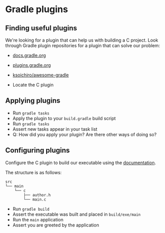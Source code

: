 # Gradle plugins

## Finding useful plugins

We're looking for a plugin that can help us with building a C project.
Look through Gradle plugin repositories for a plugin that can solve our problem:

- [docs.gradle.org](https://docs.gradle.org/current/userguide/standard_plugins.html)
- [plugins.gradle.org](https://plugins.gradle.org/)
- [ksoichiro/awesome-gradle](https://github.com/ksoichiro/awesome-gradle)

- Locate the C plugin

## Applying plugins

- Run `gradle tasks`
- Apply the plugin to your `build.gradle` build script
- Run `gradle tasks`
- Assert new tasks appear in your task list
- Q: How did you apply your plugin? Are there other ways of doing so?

## Configuring plugins    

Configure the C plugin to build our executable using the [documentation](https://docs.gradle.org/current/userguide/native_software.html#sec:c_sources).


The structure is as follows:

    src
    └── main
        └── c
            ├── author.h
            └── main.c

- Run `gradle build`
- Assert the executable was built and placed in `build/exe/main`
- Run the `main` application
- Assert you are greeted by the application
